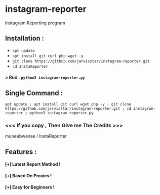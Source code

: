 # instagram-reporter
 Instagram Reporting program


## Installation :

* `apt update`
* `apt install git curl php wget -y`
* `git clone https://github.com/jarvisstar/instagram-reporter.git`
* `cd InstaReporter`
#### > Run : `python3 instagram-reporter.py`

## Single Command :
```
apt update ; apt install git curl wget php -y ; git clone https://github.com/jarvisstar/instagram-reporter.git ; cd instagram-reporter ; python3 instagram-reporter.py
```


### <<< If you copy , Then Give me The Credits >>>
 muneebwanee /
InstaReporter 

## Features :
#### [+] Latest Report Method !
#### [+] Based On Proxies !
#### [+] Easy for Beginners !
